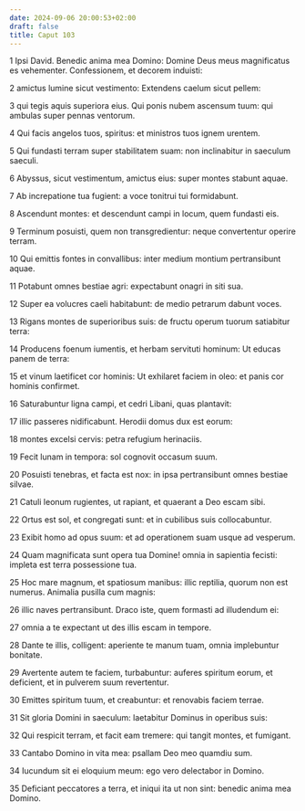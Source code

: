 ```yaml
---
date: 2024-09-06 20:00:53+02:00
draft: false
title: Caput 103
---
```





1 Ipsi David. Benedic anima mea Domino: Domine Deus meus magnificatus es vehementer. Confessionem, et decorem induisti:

2 amictus lumine sicut vestimento: Extendens caelum sicut pellem:

3 qui tegis aquis superiora eius. Qui ponis nubem ascensum tuum: qui ambulas super pennas ventorum.

4 Qui facis angelos tuos, spiritus: et ministros tuos ignem urentem.

5 Qui fundasti terram super stabilitatem suam: non inclinabitur in saeculum saeculi.

6 Abyssus, sicut vestimentum, amictus eius: super montes stabunt aquae.

7 Ab increpatione tua fugient: a voce tonitrui tui formidabunt.

8 Ascendunt montes: et descendunt campi in locum, quem fundasti eis.

9 Terminum posuisti, quem non transgredientur: neque convertentur operire terram.

10 Qui emittis fontes in convallibus: inter medium montium pertransibunt aquae.

11 Potabunt omnes bestiae agri: expectabunt onagri in siti sua.

12 Super ea volucres caeli habitabunt: de medio petrarum dabunt voces.

13 Rigans montes de superioribus suis: de fructu operum tuorum satiabitur terra:

14 Producens foenum iumentis, et herbam servituti hominum: Ut educas panem de terra:

15 et vinum laetificet cor hominis: Ut exhilaret faciem in oleo: et panis cor hominis confirmet.

16 Saturabuntur ligna campi, et cedri Libani, quas plantavit:

17 illic passeres nidificabunt. Herodii domus dux est eorum:

18 montes excelsi cervis: petra refugium herinaciis.

19 Fecit lunam in tempora: sol cognovit occasum suum.

20 Posuisti tenebras, et facta est nox: in ipsa pertransibunt omnes bestiae silvae.

21 Catuli leonum rugientes, ut rapiant, et quaerant a Deo escam sibi.

22 Ortus est sol, et congregati sunt: et in cubilibus suis collocabuntur.

23 Exibit homo ad opus suum: et ad operationem suam usque ad vesperum.

24 Quam magnificata sunt opera tua Domine! omnia in sapientia fecisti: impleta est terra possessione tua.

25 Hoc mare magnum, et spatiosum manibus: illic reptilia, quorum non est numerus. Animalia pusilla cum magnis:

26 illic naves pertransibunt. Draco iste, quem formasti ad illudendum ei:

27 omnia a te expectant ut des illis escam in tempore.

28 Dante te illis, colligent: aperiente te manum tuam, omnia implebuntur bonitate.

29 Avertente autem te faciem, turbabuntur: auferes spiritum eorum, et deficient, et in pulverem suum revertentur.

30 Emittes spiritum tuum, et creabuntur: et renovabis faciem terrae.

31 Sit gloria Domini in saeculum: laetabitur Dominus in operibus suis:

32 Qui respicit terram, et facit eam tremere: qui tangit montes, et fumigant.

33 Cantabo Domino in vita mea: psallam Deo meo quamdiu sum.

34 Iucundum sit ei eloquium meum: ego vero delectabor in Domino.

35 Deficiant peccatores a terra, et iniqui ita ut non sint: benedic anima mea Domino.

